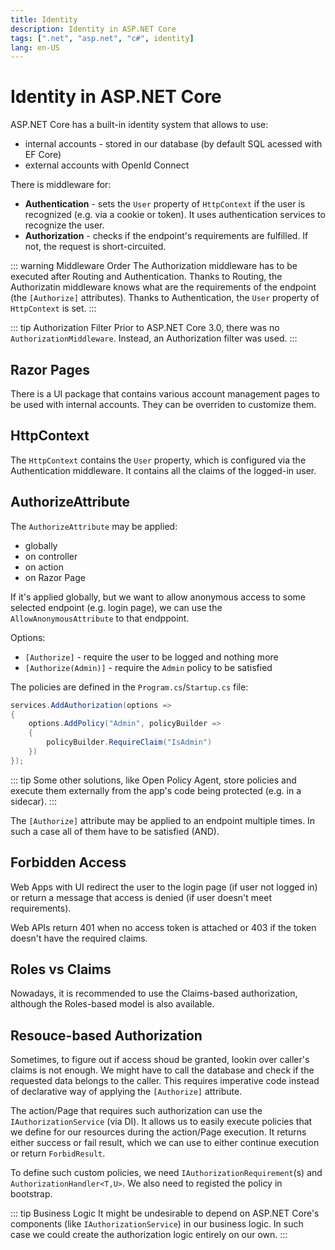 ```yaml
---
title: Identity
description: Identity in ASP.NET Core
tags: [".net", "asp.net", "c#", identity]
lang: en-US
---
```


# Identity in ASP.NET Core

ASP.NET Core has a built-in identity system that allows to use:

- internal accounts - stored in our database (by default SQL acessed with EF Core)
- external accounts with OpenId Connect

There is middleware for:
- **Authentication** - sets the `User` property of `HttpContext` if the user is
  recognized (e.g. via a cookie or token). It uses authentication services to
  recognize the user.
- **Authorization** - checks if the endpoint's requirements are fulfilled. If not,
  the request is short-circuited.

::: warning Middleware Order
The Authorization middleware has to be executed after Routing and
Authentication. Thanks to Routing, the Authorizatin middleware knows what are
the requirements of the endpoint (the `[Authorize]` attributes). Thanks to
Authentication, the `User` property of `HttpContext` is set.
:::

::: tip Authorization Filter
Prior to ASP.NET Core 3.0, there was no `AuthorizationMiddleware`. Instead, an
Authorization filter was used.
:::

## Razor Pages

There is a UI package that contains various account management pages to be used
with internal accounts. They can be overriden to customize them.

## HttpContext

The `HttpContext` contains the `User` property, which is configured via the
Authentication middleware. It contains all the claims of the logged-in user.

## AuthorizeAttribute

The `AuthorizeAttribute` may be applied:

- globally
- on controller
- on action
- on Razor Page

If it's applied globally, but we want to allow anonymous access to some selected
endpoint (e.g. login page), we can use the `AllowAnonymousAttribute` to that
endppoint.

Options:

- `[Authorize]` - require the user to be logged and nothing more
- `[Authorize(Admin)]` - require the `Admin` policy to be satisfied

The policies are defined in the `Program.cs`/`Startup.cs` file:

```csharp
services.AddAuthorization(options => 
{
    options.AddPolicy("Admin", policyBuilder => 
    {
        policyBuilder.RequireClaim("IsAdmin")
    })
});
```

::: tip
Some other solutions, like Open Policy Agent, store policies and execute them
externally from the app's code being protected (e.g. in a sidecar).
:::

The `[Authorize]` attribute may be applied to an endpoint multiple times. In
such a case all of them have to be satisfied (AND).

## Forbidden Access

Web Apps with UI redirect the user to the login page (if user not logged in) or
return a message that access is denied (if user doesn't meet requirements).

Web APIs return 401 when no access token is attached or 403 if the token doesn't
have the required claims.

## Roles vs Claims

Nowadays, it is recommended to use the Claims-based authorization, although the
Roles-based model is also available.

## Resouce-based Authorization

Sometimes, to figure out if access shoud be granted, lookin over caller's claims
is not enough. We might have to call the database and check if the requested
data belongs to the caller. This requires imperative code instead of declarative
way of applying the `[Authorize]` attribute.

The action/Page that requires such authorization can use the
`IAuthorizationService` (via DI). It allows us to easily execute policies that
we define for our resources during the action/Page execution. It returns either
success or fail result, which we can use to either continue execution or return
`ForbidResult`.

To define such custom policies, we need `IAuthorizationRequirement`(s) and
`AuthorizationHandler<T,U>`. We also need to registed the policy in bootstrap.

::: tip Business Logic
It might be undesirable to depend on ASP.NET Core's components (like
`IAuthorizationService`) in our business logic. In such case we could create the
authorization logic entirely on our own.
:::
